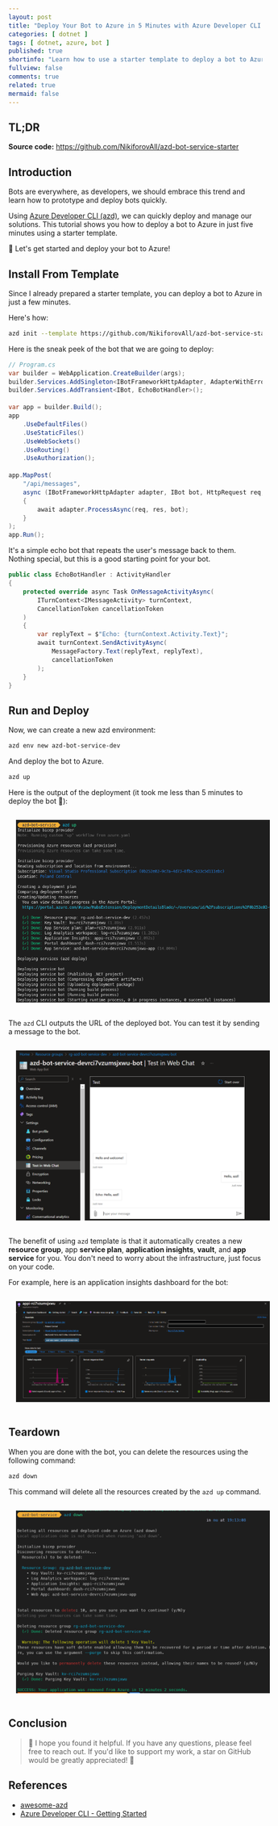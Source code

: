 ```yaml
---
layout: post
title: "Deploy Your Bot to Azure in 5 Minutes with Azure Developer CLI (azd)"
categories: [ dotnet ]
tags: [ dotnet, azure, bot ]
published: true
shortinfo: "Learn how to use a starter template to deploy a bot to Azure with Azure Bot Service and Azure Developer CLI (azd)"
fullview: false
comments: true
related: true
mermaid: false
---
```


## TL;DR

**Source code:** <https://github.com/NikiforovAll/azd-bot-service-starter>

## Introduction

Bots are everywhere, as developers, we should embrace this trend and learn how to prototype and deploy bots quickly.

Using [Azure Developer CLI (azd)](https://learn.microsoft.com/en-us/azure/developer/azure-developer-cli/), we can quickly deploy and manage our solutions. This tutorial shows you how to deploy a bot to Azure in just five minutes using a starter template.

🚀 Let's get started and deploy your bot to Azure!

## Install From Template

Since I already prepared a starter template, you can deploy a bot to Azure in just a few minutes. 

Here's how:

```bash
azd init --template https://github.com/NikiforovAll/azd-bot-service-starter
```

Here is the sneak peek of the bot that we are going to deploy:

```csharp
// Program.cs
var builder = WebApplication.CreateBuilder(args);
builder.Services.AddSingleton<IBotFrameworkHttpAdapter, AdapterWithErrorHandler>();
builder.Services.AddTransient<IBot, EchoBotHandler>();

var app = builder.Build();
app
    .UseDefaultFiles()
    .UseStaticFiles()
    .UseWebSockets()
    .UseRouting()
    .UseAuthorization();

app.MapPost(
    "/api/messages",
    async (IBotFrameworkHttpAdapter adapter, IBot bot, HttpRequest req, HttpResponse res) =>
    {
        await adapter.ProcessAsync(req, res, bot);
    }
);
app.Run();
```

It's a simple echo bot that repeats the user's message back to them. Nothing special, but this is a good starting point for your bot.

```csharp
public class EchoBotHandler : ActivityHandler
{
    protected override async Task OnMessageActivityAsync(
        ITurnContext<IMessageActivity> turnContext,
        CancellationToken cancellationToken
    )
    {
        var replyText = $"Echo: {turnContext.Activity.Text}";
        await turnContext.SendActivityAsync(
            MessageFactory.Text(replyText, replyText),
            cancellationToken
        );
    }
}
```

## Run and Deploy

Now, we can create a new azd environment:

```bash
azd env new azd-bot-service-dev
```

And deploy the bot to Azure.

```bash
azd up
```

Here is the output of the deployment (it took me less than 5 minutes to deploy the bot 🤯):

<center>
  <img src="/assets/azd-bot-service-starter/azd-up.png" style="margin: 15px;" />
</center>

The `azd` CLI outputs the URL of the deployed bot. You can test it by sending a message to the bot.

<center>
  <img src="/assets/azd-bot-service-starter/test-chat.png" style="margin: 15px;" />
</center>

The benefit of using `azd` template is that it automatically creates a new **resource group**, app **service plan**, **application insights**, **vault**, and **app service** for you. You don't need to worry about the infrastructure, just focus on your code.

For example, here is an application insights dashboard for the bot:

<center>
  <img src="/assets/azd-bot-service-starter/app-insights.png" style="margin: 15px;" />
</center>

## Teardown

When you are done with the bot, you can delete the resources using the following command:

```bash
azd down
```

This command will delete all the resources created by the `azd up` command.

<center>
  <img src="/assets/azd-bot-service-starter/azd-down.png" style="margin: 15px;" />
</center>

## Conclusion

> 🙌 I hope you found it helpful. If you have any questions, please feel free to reach out. If you'd like to support my work, a star on GitHub would be greatly appreciated! 🙏

## References

- [awesome-azd](https://azure.github.io/awesome-azd/)
- [Azure Developer CLI - Getting Started](https://learn.microsoft.com/en-us/azure/developer/azure-developer-cli/get-started)